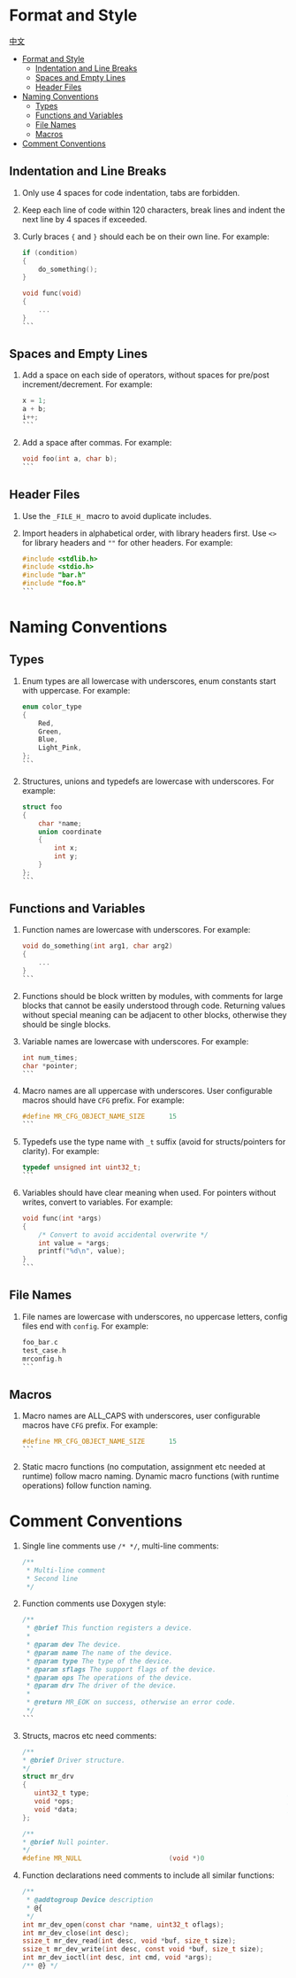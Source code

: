 # Format and Style

[中文](coding_style.md)

<!-- TOC -->
* [Format and Style](#format-and-style)
  * [Indentation and Line Breaks](#indentation-and-line-breaks)
  * [Spaces and Empty Lines](#spaces-and-empty-lines)
  * [Header Files](#header-files)
* [Naming Conventions](#naming-conventions)
  * [Types](#types)
  * [Functions and Variables](#functions-and-variables)
  * [File Names](#file-names)
  * [Macros](#macros)
* [Comment Conventions](#comment-conventions)
<!-- TOC -->

## Indentation and Line Breaks

1. Only use 4 spaces for code indentation, tabs are forbidden.
2. Keep each line of code within 120 characters, break lines and indent the next line by 4 spaces if exceeded.
3. Curly braces `{` and `}` should each be on their own line.
   For example:

   ````c
   if (condition)  
   {
       do_something();
   }

   void func(void)  
   {
       ...
   }
   ```

## Spaces and Empty Lines

1. Add a space on each side of operators, without spaces for pre/post increment/decrement.
   For example:

   ````c
   x = 1;
   a + b; 
   i++;
   ```

2. Add a space after commas.
   For example:

   ````c
   void foo(int a, char b);
   ```

## Header Files

1. Use the `_FILE_H_` macro to avoid duplicate includes.
2. Import headers in alphabetical order, with library headers first. Use `<>` for library headers and `""` for other
   headers.
   For example:

   ````c
   #include <stdlib.h>    
   #include <stdio.h>
   #include "bar.h"
   #include "foo.h"
   ```

# Naming Conventions

## Types

1. Enum types are all lowercase with underscores, enum constants start with uppercase.
   For example:

   ````c
   enum color_type
   {
       Red,  
       Green,
       Blue,
       Light_Pink,
   };
   ```

2. Structures, unions and typedefs are lowercase with underscores.
   For example:

   ````c
   struct foo
   {
       char *name;
       union coordinate
       {
           int x;
           int y; 
       }
   };
   ```

## Functions and Variables

1. Function names are lowercase with underscores.
   For example:

   ````c
   void do_something(int arg1, char arg2)
   {
       ...
   }
   ```

2. Functions should be block written by modules, with comments for large blocks that cannot be easily understood through
   code. Returning values without special meaning can be adjacent to other blocks, otherwise they should be single
   blocks.

3. Variable names are lowercase with underscores.
   For example:

   ````c
   int num_times;
   char *pointer;
   ```

4. Macro names are all uppercase with underscores. User configurable macros should have `CFG` prefix.
   For example:

   ````c
   #define MR_CFG_OBJECT_NAME_SIZE      15
   ```

5. Typedefs use the type name with `_t` suffix (avoid for structs/pointers for clarity).
   For example:

   ````c
   typedef unsigned int uint32_t;
   ```

6. Variables should have clear meaning when used. For pointers without writes, convert to variables.
   For example:

   ````c
   void func(int *args) 
   {
       /* Convert to avoid accidental overwrite */
       int value = *args;
       printf("%d\n", value);
   }
   ```

## File Names

1. File names are lowercase with underscores, no uppercase letters, config files end with `config`.
   For example:

   ````c
   foo_bar.c
   test_case.h
   mrconfig.h
   ```

## Macros

1. Macro names are ALL_CAPS with underscores, user configurable macros have `CFG` prefix.
   For example:

   ````c
   #define MR_CFG_OBJECT_NAME_SIZE      15
   ```

2. Static macro functions (no computation, assignment etc needed at runtime) follow macro naming. Dynamic macro
   functions (with runtime operations) follow function naming.

# Comment Conventions

1. Single line comments use `/* */`, multi-line comments:

    ```c
    /**
     * Multi-line comment 
     * Second line
     */
    ```

2. Function comments use Doxygen style:

   ````c
   /**
    * @brief This function registers a device.
    *
    * @param dev The device. 
    * @param name The name of the device.
    * @param type The type of the device.
    * @param sflags The support flags of the device.
    * @param ops The operations of the device.
    * @param drv The driver of the device.
    *
    * @return MR_EOK on success, otherwise an error code.
    */
   ```

3. Structs, macros etc need comments:

    ```c
   /**
    * @brief Driver structure.
    */
   struct mr_drv
   {
       uint32_t type;                                                  /**< Device type */
       void *ops;                                                      /**< Driver operations */
       void *data;                                                     /**< Driver data */
   };
   
   /**
    * @brief Null pointer.
    */
   #define MR_NULL                      (void *)0
   ````

4. Function declarations need comments to include all similar functions:

   ```c
   /**
    * @addtogroup Device description
    * @{
    */
   int mr_dev_open(const char *name, uint32_t oflags); 
   int mr_dev_close(int desc);
   ssize_t mr_dev_read(int desc, void *buf, size_t size);
   ssize_t mr_dev_write(int desc, const void *buf, size_t size);
   int mr_dev_ioctl(int desc, int cmd, void *args);
   /** @} */
   ```